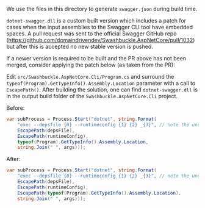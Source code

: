 We use the files in this directory to generate `swagger.json` during build time.

`dotnet-swagger.dll` is a custom built version which includes a patch for cases when the input assemblies to the Swagger CLI tool have embedded spaces. A pull request was sent to the official Swagger GitHub repo (https://github.com/domaindrivendev/Swashbuckle.AspNetCore/pull/1032) but after this is accepted no new stable version is pushed.

If a newer version is required to be built and the PR above has not been merged, consider applying the patch below (as taken from the PR):

Edit `src/Swashbuckle.AspNetCore.Cli/Program.cs` and surround the `typeof(Program).GetTypeInfo().Assembly.Location` parameter with a call to `EscapePath()`. After building the solution, one can find `dotnet-swagger.dll` is in the output build folder of the `Swashbuckle.AspNetCore.Cli` project.

Before:

``` csharp
var subProcess = Process.Start("dotnet", string.Format(
    "exec --depsfile {0} --runtimeconfig {1} {2} _{3}", // note the underscore
    EscapePath(depsFile),
    EscapePath(runtimeConfig),
    typeof(Program).GetTypeInfo().Assembly.Location,
    string.Join(" ", args)));
```

After:

``` csharp
var subProcess = Process.Start("dotnet", string.Format(
    "exec --depsfile {0} --runtimeconfig {1} {2} _{3}", // note the underscore
    EscapePath(depsFile),
    EscapePath(runtimeConfig),
    EscapePath(typeof(Program).GetTypeInfo().Assembly.Location),
    string.Join(" ", args)));
```
